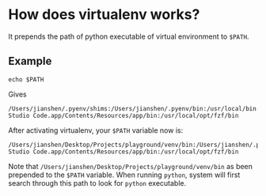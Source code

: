 # How does virtualenv works?
It prepends the path of python executable of virtual environment to `$PATH`.

## Example
```
echo $PATH
```
Gives

```
/Users/jianshen/.pyenv/shims:/Users/jianshen/.pyenv/bin:/usr/local/bin:/usr/bin:/bin:/usr/sbin:/sbin:/Applications/Visual Studio Code.app/Contents/Resources/app/bin:/usr/local/opt/fzf/bin
```

After activating virtualenv, your `$PATH` variable now is:
```
/Users/jianshen/Desktop/Projects/playground/venv/bin:/Users/jianshen/.pyenv/shims:/Users/jianshen/.pyenv/bin:/usr/local/bin:/usr/bin:/bin:/usr/sbin:/sbin:/Applications/Visual Studio Code.app/Contents/Resources/app/bin:/usr/local/opt/fzf/bin
```

Note that `/Users/jianshen/Desktop/Projects/playground/venv/bin` as been prepended to the `$PATH` variable. When running `python`, system will
first search through this path to look for `python` executable.
